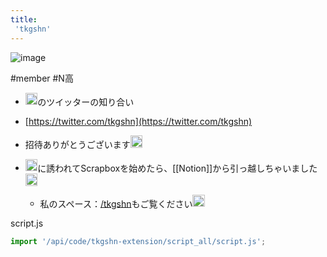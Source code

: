 ```yaml
---
title:
 'tkgshn'
---
```


![image](https://scrapbox.io/files/615d2e0e039a8b001fda2920.png)

#member #N高

- <img src='https://scrapbox.io/api/pages/blu3mo-public/blu3mo/icon' alt='blu3mo.icon' height="19.5"/>のツイッターの知り合い
- [https://twitter.com/tkgshn](https://twitter.com/tkgshn)

- 招待ありがとうございます<img src='https://scrapbox.io/api/pages/blu3mo-public/tkgshn/icon' alt='tkgshn.icon' height="19.5"/>
- <img src='https://scrapbox.io/api/pages/blu3mo-public/blu3mo/icon' alt='blu3mo.icon' height="19.5"/>に誘われてScrapboxを始めたら、[[Notion]]から引っ越しちゃいました<img src='https://scrapbox.io/api/pages/blu3mo-public/tkgshn/icon' alt='tkgshn.icon' height="19.5"/>
    - 私のスペース：[/tkgshn](https://scrapbox.io/tkgshn)もご覧ください<img src='https://scrapbox.io/api/pages/blu3mo-public/tkgshn/icon' alt='tkgshn.icon' height="19.5"/>


script.js

```javascript
import '/api/code/tkgshn-extension/script_all/script.js';
```

